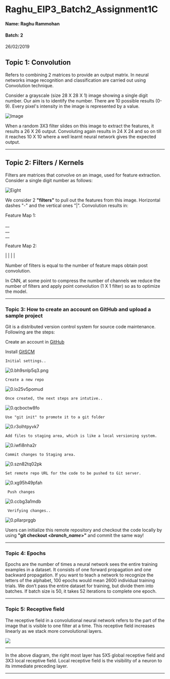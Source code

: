 # Raghu_EIP3_Batch2_Assignment1C

#### Name: Raghu Rammohan ####

#### Batch: 2 ####



26/02/2019

## Topic 1: Convolution

Refers to combining 2 matrices to provide an output matrix. In neural networks image recognition and classification are carried out using Convolution technique.

Consider a grayscale (size 28 X 28 X 1) image showing a single digit number. Our aim is to identify the number. There are 10 possible results (0-9). Every pixel's intensity in the image is represented by a value.



![Image](https://github.com/rraghu214/MLBLR/blob/master/IMG/Number5.png?raw=true)









When a random 3X3 filter slides on this image to extract the features, it results a 26 X 26 output. Convoluting again results in 24 X 24 and so on till it reaches 10 X 10 where a well learnt neural network gives the expected output.

------------------------------------------------------------------------------------------------
## Topic 2: Filters / Kernels

Filters are matrices that convolve on an image, used for feature extraction. Consider a single digit number as follows:

![Eight](https://github.com/rraghu214/MLBLR-EIP3.0/blob/master/Assignments/Assignment1/1c/Eight.JPG?raw=true)



 We consider 2 **"filters"**  to pull out the features from this image. Horizontal dashes "-" and the vertical ones "|".  Convolution results in:

 Feature Map 1:



  __                        
  __     
  __


Feature Map 2:

|  	|
|  	|

Number of filters is equal to the number of feature maps obtain post convolution.

In CNN, at some point to compress the number of channels we reduce the number of filters and apply point convolution (1 X 1 filter) so as to optimize the model.

------------------------------------------------------------------------------------------------
### Topic 3: How to create an account on GitHub and upload a sample project

Git is a distributed version control system for source code maintenance. Following are the steps:

Create an account in  [GitHub](https://github.com/)

Install [GitSCM](https://git-scm.com/downloads)

    Initial settings..

![0.bh9snlp5q3.png](https://github.com/rraghu214/MLBLR/blob/master/IMG/0.bh9snlp5q3.png?raw=true)

    Create a new repo


![0.lo25v5pomud](https://github.com/rraghu214/MLBLR/blob/master/IMG/0.lo25v5pomud.png?raw=true)

    Once created, the next steps are intutive..


![0.qcboctw8fo](https://github.com/rraghu214/MLBLR/blob/master/IMG/0.qcboctw8fo.png?raw=true)

    Use "git init" to promote it to a git folder

![0.r3olhtpyvk7](https://github.com/rraghu214/MLBLR/blob/master/IMG/0.r3olhtpyvk7.png?raw=true)

    Add files to staging area, which is like a local versioning system.

![0.iwfi8nha2r](https://github.com/rraghu214/MLBLR/blob/master/IMG/0.iwfi8nha2r.png?raw=true)


    Commit changes to Staging area.

![0.szn82tq02pk](https://github.com/rraghu214/MLBLR/blob/master/IMG/0.szn82tq02pk.png?raw=true)

    Set remote repo URL for the code to be pushed to Git server.


![0.xg95h49pfah](https://github.com/rraghu214/MLBLR/blob/master/IMG/0.xg95h49pfah.png?raw=true)

     Push changes

![0.ccbg3a1mdb](https://github.com/rraghu214/MLBLR/blob/master/IMG/0.ccbg3a1mdb.png?raw=true)

     Verifying changes..

![0.pllarprggb](https://github.com/rraghu214/MLBLR/blob/master/IMG/0.pllarprggb.png?raw=true)

  Users can initialize this remote repository and checkout the code locally by using **"git checkout <*****branch_name*****>"** and commit the same way!



----------------

### Topic 4: Epochs

Epochs are the number of times a neural network sees the entire training examples in a dataset. It consists of one forward propagation and one backward propagation. If you want to teach a network to recognize the letters of the alphabet, 100 epochs would mean 2600 individual training trials. We don’t pass the entire dataset for training, but divide them into batches. If batch size is 50, it takes 52 iterations to complete one epoch.



-------------------

### Topic 5: Receptive field

The receptive field in a convolutional neural network refers to the part of the image that is visible to one filter at a time. This receptive field increases linearly as we stack more convolutional layers.



![](https://cdn-images-1.medium.com/max/1600/1*J-SPK7qCnLdYUE00RMTw-A.png)

---------------

In the above diagram, the right most layer has 5X5 global receptive field and 3X3 local receptive field. Local receptive field is the visibility of a neuron to its immediate preceding layer.

----------

